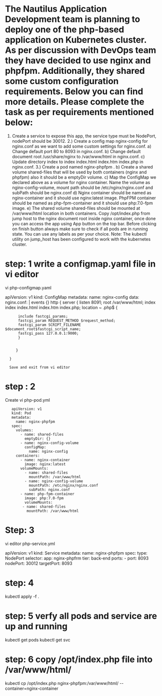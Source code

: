# The Nautilus Application Development team is planning to deploy one of the php-based application on Kubernetes cluster. As per discussion with DevOps team they have decided to use nginx and phpfpm. Additionally, they shared some custom configuration requirements. Below you can find more details. Please complete the task as per requirements mentioned below:
1) Create a service to expose this app, the service type must be NodePort, nodePort should be 30012.
2.) Create a config map nginx-config for nginx.conf as we want to add some custom settings for nginx.conf.
  a) Change default port 80 to 8093 in nginx.conf.
  b) Change default document root /usr/share/nginx to /var/www/html in nginx.conf.
  c) Update directory index to index index.html index.htm index.php in nginx.conf.
3.) Create a pod named nginx-phpfpm .
  b) Create a shared volume shared-files that will be used by both containers (nginx and phpfpm) also it should be a emptyDir volume.
  c) Map the ConfigMap we declared above as a volume for nginx container. Name the volume as nginx-config-volume, mount path should be /etc/nginx/nginx.conf and subPath should be nginx.conf
  d) Nginx container should be named as nginx-container and it should use nginx:latest image. PhpFPM container should be named as php-fpm-container and it should use php:7.0-fpm image.
  e) The shared volume shared-files should be mounted at /var/www/html location in both containers. Copy /opt/index.php from jump host to the nginx document root inside nginx container, once done you can access the app using App button on the top bar.
Before clicking on finish button always make sure to check if all pods are in running state.
You can use any labels as per your choice.
Note: The kubectl utility on jump_host has been configured to work with the kubernetes cluster.


# step: 1 write a configmap.yaml file in vi editor 
vi php-configmap.yaml

  apiVersion: v1
  kind: ConfigMap
  metadata:
    name: nginx-config
  data: 
    nginx.conf: |
      events {}
      http {
        server {
          listen 8091;
          root /var/www/html;
          index index index.html index.htm index.php;
          location ~ \.php$ {
        
          include fastcgi_params;
          fastcgi_param REQUEST_METHOD $request_method;
          fastcgi_param SCRIPT_FILENAME $document_root$fastcgi_script_name;
          fastcgi_pass 127.0.0.1:9000;
          }


         }
      
      }

      Save and exit from vi editor

  # step : 2

   Create vi php-pod.yml

       apiVersion: v1
       kind: Pod
       metadata:
         name: nginx-phpfpm
       spec: 
         volumes:
           - name: shared-files
             emptyDir: {} 
           - name: nginx-config-volume
             configMap:
               name: nginx-config  
         containers:
           - name: nginx-container
             image: nginx:latest
           volumeMounts:
             - name: shared-files
               mountPath: /var/www/html
             - name: nginx-config-volume
               mountPath: /etc/nginx/nginx.conf
               subPath: nginx.conf 
           - name: php-fpm-container
             image: php:7.0-fpm
             volumeMounts:
            - name: shared-files
              mountPath: /var/www/html

# Step: 3
   vi editor php-service.yml

  apiVersion: v1
  kind: Service
  metadata:
    name: nginx-phpfpm
  spec:
    type: NodePort
    selector:
      app: nginx-phpfrm
      tier: back-end
    ports:
      - port: 8093
        nodePort: 30012
        targetPort: 8093

# step: 4
 kubectl apply -f .

# step: 5 verfy all pods and service are up and running
 kubectl get pods
 kubectl get svc

# step: 6 copy /opt/index.php file into /var/www/html/
 kubectl cp /opt/index.php nginx-phpfpm:/var/www/html/ --container=nginx-container 



              
